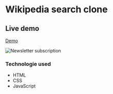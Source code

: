 #  Wikipedia search clone

## Live demo
[Demo](https://wikipedia-search-clone-js.netlify.app/)

 ![Newsletter subscription](https://res.cloudinary.com/dgm9zfiuo/image/upload/v1698693007/Portfolio%20projects/view_pxggcq.png)
 
### Technologie used
* HTML
* CSS
* JavaScript
